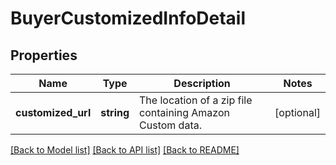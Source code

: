 # BuyerCustomizedInfoDetail

## Properties
Name | Type | Description | Notes
------------ | ------------- | ------------- | -------------
**customized_url** | **string** | The location of a zip file containing Amazon Custom data. | [optional] 

[[Back to Model list]](../../README.md#documentation-for-models) [[Back to API list]](../../README.md#documentation-for-api-endpoints) [[Back to README]](../../README.md)

